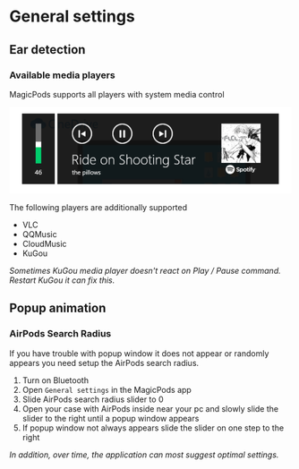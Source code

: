 # General settings

## Ear detection

### Available media players
MagicPods supports all players with system media control

![](media/SystemMediaControl.png)

The following players are additionally supported
* VLC
* QQMusic
* CloudMusic
* KuGou

_Sometimes KuGou media player doesn't react on Play / Pause command. Restart KuGou it can fix this._


## Popup animation

### AirPods Search Radius

If you have trouble with popup window it does not appear or randomly appears you need setup the AirPods search radius.

1. Turn on Bluetooth
2. Open `General settings` in the MagicPods app
3. Slide AirPods search radius slider to 0
4. Open your case with AirPods inside near your pc and slowly slide the slider to the right until a popup window appears
5. If popup window not always appears slide the slider on one step to the right

_In addition, over time, the application can most suggest optimal settings._